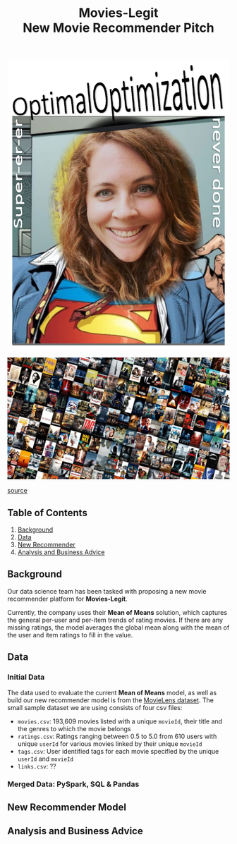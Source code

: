 <div align="center">  
<header>
    <h1>Movies-Legit<br>
    New Movie Recommender Pitch</h1>
  </header>
<div align='left'>    

![](images/kayla.png)  

![](images/movie_banner.jpg)  

[source](https://www.facebook.com/MRPJD/photos/a.113642393607538/116536716651439)  

## Table of Contents
1. [Background](#background)
2. [Data](#data)
3. [New Recommender](#new-recommender)
4. [Analysis and Business Advice](#analysis-and-business-advice)

## Background

Our data science team has been tasked with proposing a new movie recommender platform for **Movies-Legit**.   

Currently, the company uses their **Mean of Means** solution, which captures the general per-user and per-item trends of rating movies. If there are any missing ratings, the model averages the global mean along with the mean of the user and item ratings to fill in the value. 

## Data  

### Initial Data
The data used to evaluate the current **Mean of Means** model, as well as build our new recommender model is from the [MovieLens dataset](https://grouplens.org/datasets/movielens/). The small sample dataset we are using consists of four csv files:
-  ```movies.csv```: 193,609 movies listed with a unique ```movieId```, their title and the genres to which the movie belongs
-  ```ratings.csv```: Ratings ranging between 0.5 to 5.0 from 610 users with unique ```userId``` for various movies linked by their unique ```movieId```
-  ```tags.csv```: User identified tags for each movie specified by the unique ```userId``` and ```movieId```
-  ```links.csv```: ??

### Merged Data: PySpark, SQL & Pandas


## New Recommender Model


## Analysis and Business Advice